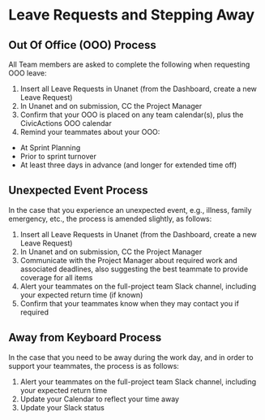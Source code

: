 # Leave Requests and Stepping Away

## Out Of Office (OOO) Process
All Team members are asked to complete the following when requesting OOO leave:
1. Insert all Leave Requests in Unanet (from the Dashboard, create a new Leave Request)
2. In Unanet and on submission, CC the Project Manager
3. Confirm that your OOO is placed on any team calendar(s), plus the CivicActions OOO calendar
4. Remind your teammates about your OOO:
- At Sprint Planning 
- Prior to sprint turnover
- At least three days in advance (and longer for extended time off)

## Unexpected Event Process
In the case that you experience an unexpected event, e.g., illness, family emergency, etc., the process is amended slightly, as follows:
1. Insert all Leave Requests in Unanet (from the Dashboard, create a new Leave Request)
2. In Unanet and on submission, CC the Project Manager
3. Communicate with the Project Manager about required work and associated deadlines, also suggesting the best teammate to provide coverage for all items
4. Alert your teammates on the full-project team Slack channel, including your expected return time (if known)
5. Confirm that your teammates know when they may contact you if required

## Away from Keyboard Process
In the case that you need to be away during the work day, and in order to support your teammates, the process is as follows:
1. Alert your teammates on the full-project team Slack channel, including your expected return time
2. Update your Calendar to reflect your time away
3. Update your Slack status
